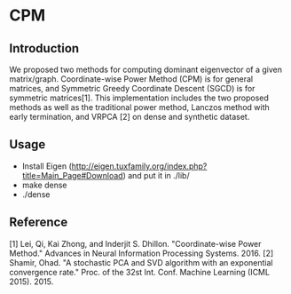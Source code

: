 # CPM

## Introduction
We proposed two methods for computing dominant eigenvector of a given matrix/graph. Coordinate-wise Power Method (CPM) is for general matrices, and Symmetric Greedy Coordinate Descent (SGCD) is for symmetric matrices[1]. This implementation includes the two proposed methods as well as the traditional power method, Lanczos method with early termination, and VRPCA [2] on dense and synthetic dataset.

## Usage
* Install Eigen (http://eigen.tuxfamily.org/index.php?title=Main_Page#Download) and put it in ./lib/
* make dense
* ./dense <matrix size> <condition number>

## Reference
[1] Lei, Qi, Kai Zhong, and Inderjit S. Dhillon. "Coordinate-wise Power Method." Advances in Neural Information Processing Systems. 2016.
[2] Shamir, Ohad. "A stochastic PCA and SVD algorithm with an exponential convergence rate." Proc. of the 32st Int. Conf. Machine Learning (ICML 2015). 2015.


